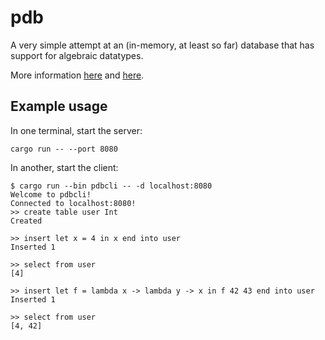 # pdb

A very simple attempt at an (in-memory, at least so far) database that has
support for algebraic datatypes.

More information [here](https://munksgaard.me/pdb/lets-build-a-database.html)
and [here](https://munksgaard.me/pdb/create-insert-and-select.html).

## Example usage

In one terminal, start the server:

```
cargo run -- --port 8080
```

In another, start the client:

```
$ cargo run --bin pdbcli -- -d localhost:8080
Welcome to pdbcli!
Connected to localhost:8080!
>> create table user Int
Created

>> insert let x = 4 in x end into user
Inserted 1

>> select from user
[4]

>> insert let f = lambda x -> lambda y -> x in f 42 43 end into user
Inserted 1

>> select from user
[4, 42]
```
